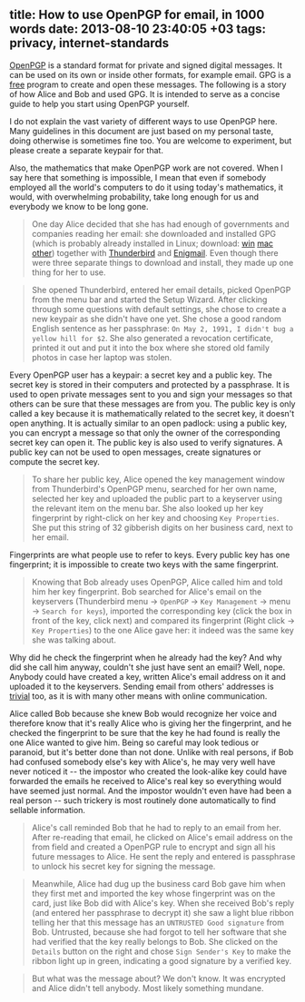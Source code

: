title: How to use OpenPGP for email, in 1000 words
date: 2013-08-10 23:40:05 +03
tags: privacy, internet-standards
----

[OpenPGP](https://en.wikipedia.org/wiki/Pretty_Good_Privacy)
 is a standard format for private and signed digital messages. It can
be used on its own or inside other formats, for example email. GPG is a 
[free](https://www.gnu.org/philosophy/free-sw.html)
program to create and open these messages. The following is a story of how
Alice and Bob and used GPG. It is intended to serve as a concise guide
to help you start using OpenPGP yourself.

I do not explain the vast variety of different ways to use OpenPGP here.  Many
guidelines in this document are just based on my personal taste, doing
otherwise is sometimes fine too. You are welcome to experiment, but please
create a separate keypair for that.

Also, the mathematics that make OpenPGP work are not covered. When I say here that
something is impossible, I mean that even if somebody employed all the world's
computers to do it using today's mathematics, it would, with overwhelming
probability, take long enough for us and everybody we know to be long gone.

> One day Alice decided that she has had enough of governments and companies
> reading her email: she downloaded and installed GPG
> (which is probably already installed in Linux; download:
> [win](http://www.gpg4win.org/)
> [mac](https://gpgtools.org/index.html)
> [other](http://macgpg.sourceforge.net/))
> together with
> [Thunderbird](https://www.mozilla.org/en-US/thunderbird/)
> and
> [Enigmail](http://www.enigmail.net/download/index.php).
> Even though there were three separate things to download and install, they
> made up one thing for her to use.

> She opened Thunderbird, entered her email details, picked OpenPGP from the menu
> bar and started the Setup Wizard. After clicking through some questions with
> default settings, she chose to create a new keypair as she didn't have one yet.
> She chose a good random English sentence as her passphrase: `On May 2, 1991, I
> didn't bug a yellow hill for $2`. She also generated a revocation certificate,
> printed it out and put it into the box where she stored old family photos in
> case her laptop was stolen.

Every OpenPGP user has a keypair: a secret key and a public key. The secret key is
stored in their computers and protected by a passphrase. It is used to open
private messages sent to you and sign your messages so that others can be sure
that these messages are from you. The public key is only called a key because
it is mathematically related to the secret key, it doesn't open anything. It is
actually similar to an open padlock: using a public key, you can encrypt
a message so that only the owner of the corresponding secret key can open it.
The public key is also used to verify signatures. A public key can not be used
to open messages, create signatures or compute the secret key.

> To share her public key, Alice opened the key management window from
> Thunderbird's OpenPGP menu, searched for her own name, selected her key and
> uploaded the public part to a keyserver using the relevant item on the menu bar.
> She also looked up her key fingerprint by right-click on her key and choosing
> `Key Properties`. She put this string of 32 gibberish digits on her
> business card, next to her email.

Fingerprints are what people use to refer to keys. Every public key has one
fingerprint; it is impossible to create two keys with the same fingerprint.

> Knowing that Bob already uses OpenPGP, Alice called him and told him her key
> fingerprint. Bob searched for Alice's email on the keyservers (Thunderbird menu
> -> `OpenPGP` -> `Key Management` -> menu -> `Search for keys`), imported the
> corresponding key (click the box in front of the key, click next) and compared
> its fingerprint (Right click -> `Key Properties`) to the one Alice gave her: it
> indeed was the same key she was talking about.

Why did he check the fingerprint when he already had the key? And why did she
call him anyway, couldn't she just have sent an email?  Well, nope. Anybody
could have created a key, written Alice's email address on it and uploaded it
to the keyservers. Sending email from others' addresses is
[trivial](http://emkei.cz/) too, as it is with many other means with online
communication.

Alice called Bob because she knew Bob would recognize her voice and therefore
know that it's really Alice who is giving her the fingerprint, and he checked
the fingerprint to be sure that the key he had found is really the one Alice
wanted to give him. Being so careful may look tedious or paranoid, but it's
better done than not done. Unlike with real persons, if Bob had confused
somebody else's key with Alice's, he may very well have never noticed it -- the
impostor who created the look-alike key could have forwarded the emails he
received to Alice's real key so everything would have seemed just normal.
And the impostor wouldn't even have had been a real person --
such trickery is most routinely done automatically to find sellable information.

> Alice's call reminded Bob that he had to reply to an email from her. After
> re-reading that email, he clicked on Alice's email address on the from field
> and created a OpenPGP rule to encrypt and sign all his future messages to
> Alice.  He sent the reply and entered is passphrase to unlock his secret key
> for signing the message.

> Meanwhile, Alice had dug up the business card Bob gave him when they first met
> and imported the key whose fingerprint was on the card, just like Bob did
> with Alice's key. When she received Bob's reply (and entered her passphrase to
> decrypt it) she saw a light blue ribbon telling her that this message has an
> `UNTRUSTED Good signature` from Bob. Untrusted, because she had forgot to tell
> her software that she had verified that the key really belongs to Bob. She
> clicked on the `Details` button on the right and chose `Sign Sender's Key` to
> make the ribbon light up in green, indicating a good signature by a verified
> key.

> But what was the message about? We don't know. It was encrypted and
> Alice didn't tell anybody. Most likely something mundane.
